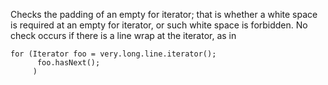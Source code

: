 <div>

Checks the padding of an empty for iterator; that is whether a white
space is required at an empty for iterator, or such white space is
forbidden. No check occurs if there is a line wrap at the iterator, as
in

</div>

    for (Iterator foo = very.long.line.iterator();
          foo.hasNext();
         )
